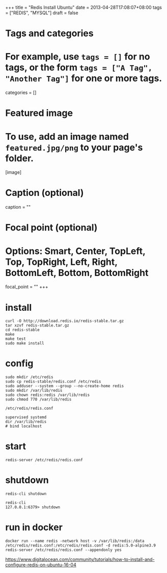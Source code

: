 +++
title = "Redis Install Ubuntu"
date = 2013-04-28T17:08:07+08:00
tags = ["REDIS", "MYSQL"]
draft = false

# Tags and categories
# For example, use `tags = []` for no tags, or the form `tags = ["A Tag", "Another Tag"]` for one or more tags.

categories = []

# Featured image
# To use, add an image named `featured.jpg/png` to your page's folder. 
[image]
  # Caption (optional)
  caption = ""

  # Focal point (optional)
  # Options: Smart, Center, TopLeft, Top, TopRight, Left, Right, BottomLeft, Bottom, BottomRight
  focal_point = ""
+++



# install 

```
curl -O http://download.redis.io/redis-stable.tar.gz
tar xzvf redis-stable.tar.gz
cd redis-stable
make
make test
sudo make install

```

# config

```
sudo mkdir /etc/redis
sudo cp redis-stable/redis.conf /etc/redis
sudo adduser --system --group --no-create-home redis
sudo mkdir /var/lib/redis
sudo chown redis:redis /var/lib/redis
sudo chmod 770 /var/lib/redis
```


`/etc/redis/redis.conf`

```
supervised systemd
dir /var/lib/redis
# bind localhost
```


# start 

```
redis-server /etc/redis/redis.conf
```

# shutdown

```
redis-cli shutdown

redis-cli
127.0.0.1:6379> shutdown
```



# run in docker

```
docker run --name redis -network host -v /var/lib/redis:/data  /etc/redis/redis.conf:/etc/redis/redis.conf -d redis:5.0-alpine3.9  redis-server /etc/redis/redis.conf --appendonly yes
```






https://www.digitalocean.com/community/tutorials/how-to-install-and-configure-redis-on-ubuntu-16-04